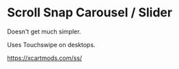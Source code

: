 # Scroll Snap Carousel / Slider

Doesn't get much simpler.

Uses Touchswipe on desktops.

https://xcartmods.com/ss/
